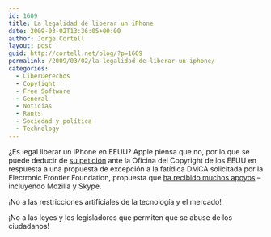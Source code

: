 ```yaml
---
id: 1609
title: La legalidad de liberar un iPhone
date: 2009-03-02T13:36:05+00:00
author: Jorge Cortell
layout: post
guid: http://cortell.net/blog/?p=1609
permalink: /2009/03/02/la-legalidad-de-liberar-un-iphone/
categories:
  - CiberDerechos
  - Copyfight
  - Free Software
  - General
  - Noticias
  - Rants
  - Sociedad y polí­tica
  - Technology
---
```

¿Es legal liberar un iPhone en EEUU? Apple piensa que no, por lo que se puede deducir de [su petición](http://www.modmyi.com/forums/iphone-news/498021-apple-officially-claims-jailbreaking-illegal.html) ante la Oficina del Copyright de los EEUU en respuesta a una propuesta de excepción a la fatídica DMCA solicitada por la Electronic Frontier Foundation, propuesta que [ha recibido muchos apoyos](http://www.modmyi.com/forums/iphone-news/503731-cydia-mozilla-skype-others-join-eff-jailbreak-fight.html) – incluyendo Mozilla y Skype.

¡No a las restricciones artificiales de la tecnología y el mercado!

¡No a las leyes y los legisladores que permiten que se abuse de los ciudadanos!